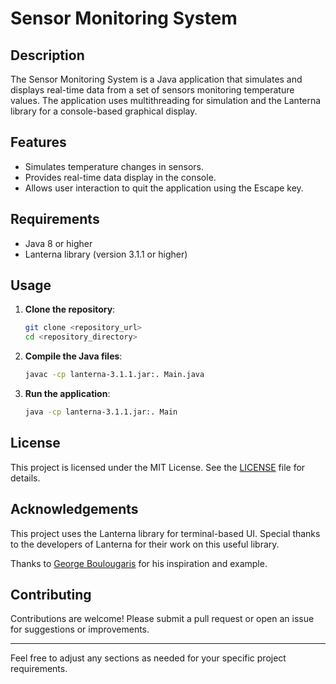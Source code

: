 # Sensor Monitoring System

## Description

The Sensor Monitoring System is a Java application that simulates and displays real-time data from a set of sensors monitoring temperature values. The application uses multithreading for simulation and the Lanterna library for a console-based graphical display.

## Features

- Simulates temperature changes in sensors.
- Provides real-time data display in the console.
- Allows user interaction to quit the application using the Escape key.

## Requirements

- Java 8 or higher
- Lanterna library (version 3.1.1 or higher)

## Usage

1. **Clone the repository**:
    ```sh
    git clone <repository_url>
    cd <repository_directory>
    ```

2. **Compile the Java files**:
    ```sh
    javac -cp lanterna-3.1.1.jar:. Main.java
    ```

3. **Run the application**:
    ```sh
    java -cp lanterna-3.1.1.jar:. Main
    ```

## License

This project is licensed under the MIT License. See the [LICENSE](LICENSE) file for details.

## Acknowledgements

This project uses the Lanterna library for terminal-based UI. Special thanks to the developers of Lanterna for their work on this useful library.

Thanks to [George Boulougaris](https://medium.com/@giorgosbg/text-based-gui-with-lanterna-in-java-c8a754187fb1) for his inspiration and example.

## Contributing

Contributions are welcome! Please submit a pull request or open an issue for suggestions or improvements.

---

Feel free to adjust any sections as needed for your specific project requirements.
